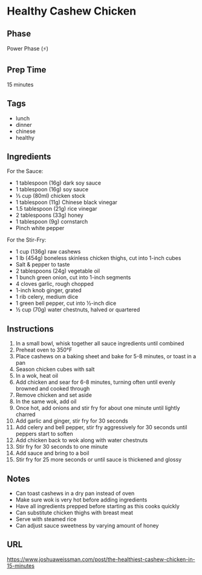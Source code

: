# Healthy Cashew Chicken

## Phase
Power Phase (⚡)

## Prep Time
15 minutes

## Tags
- lunch
- dinner
- chinese
- healthy

## Ingredients
For the Sauce:
- 1 tablespoon (16g) dark soy sauce
- 1 tablespoon (16g) soy sauce
- ⅓ cup (80ml) chicken stock
- 1 tablespoon (11g) Chinese black vinegar
- 1.5 tablespoon (21g) rice vinegar
- 2 tablespoons (33g) honey
- 1 tablespoon (9g) cornstarch
- Pinch white pepper

For the Stir-Fry:
- 1 cup (136g) raw cashews
- 1 lb (454g) boneless skinless chicken thighs, cut into 1-inch cubes
- Salt & pepper to taste
- 2 tablespoons (24g) vegetable oil
- 1 bunch green onion, cut into 1-inch segments
- 4 cloves garlic, rough chopped
- 1-inch knob ginger, grated
- 1 rib celery, medium dice
- 1 green bell pepper, cut into ½-inch dice
- ½ cup (70g) water chestnuts, halved or quartered

## Instructions
1. In a small bowl, whisk together all sauce ingredients until combined
2. Preheat oven to 350°F
3. Place cashews on a baking sheet and bake for 5-8 minutes, or toast in a pan
4. Season chicken cubes with salt
5. In a wok, heat oil
6. Add chicken and sear for 6-8 minutes, turning often until evenly browned and cooked through
7. Remove chicken and set aside
8. In the same wok, add oil
9. Once hot, add onions and stir fry for about one minute until lightly charred
10. Add garlic and ginger, stir fry for 30 seconds
11. Add celery and bell pepper, stir fry aggressively for 30 seconds until peppers start to soften
12. Add chicken back to wok along with water chestnuts
13. Stir fry for 30 seconds to one minute
14. Add sauce and bring to a boil
15. Stir fry for 25 more seconds or until sauce is thickened and glossy

## Notes
- Can toast cashews in a dry pan instead of oven
- Make sure wok is very hot before adding ingredients
- Have all ingredients prepped before starting as this cooks quickly
- Can substitute chicken thighs with breast meat
- Serve with steamed rice
- Can adjust sauce sweetness by varying amount of honey

## URL
https://www.joshuaweissman.com/post/the-healthiest-cashew-chicken-in-15-minutes
